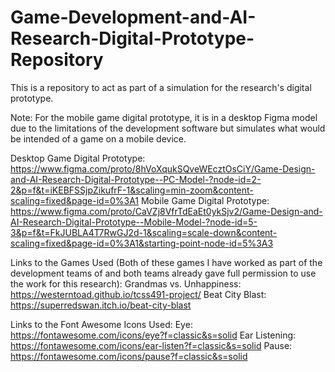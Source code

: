 # Game-Development-and-AI-Research-Digital-Prototype-Repository
This is a repository to act as part of a simulation for the research's digital prototype.

Note: For the mobile game digital prototype, it is in a desktop Figma model due to the limitations of the development software but simulates what would be intended of a game on a mobile device.

Desktop Game Digital Prototype: https://www.figma.com/proto/8hVoXqukSQveWEcztOsCiY/Game-Design-and-AI-Research-Digital-Prototype--PC-Model-?node-id=2-2&p=f&t=iKEBFSSjpZikufrF-1&scaling=min-zoom&content-scaling=fixed&page-id=0%3A1
Mobile Game Digital Prototype: https://www.figma.com/proto/CaVZj8VfrTdEaEt0ykSjv2/Game-Design-and-AI-Research-Digital-Prototype--Mobile-Model-?node-id=5-3&p=f&t=FkJUBLA4T7RwGJ2d-1&scaling=scale-down&content-scaling=fixed&page-id=0%3A1&starting-point-node-id=5%3A3

Links to the Games Used (Both of these games I have worked as part of the development teams of and both teams already gave full permission to use the work for this research):
Grandmas vs. Unhappiness: https://westerntoad.github.io/tcss491-project/
Beat City Blast: https://superredswan.itch.io/beat-city-blast

Links to the Font Awesome Icons Used:
Eye: https://fontawesome.com/icons/eye?f=classic&s=solid
Ear Listening: https://fontawesome.com/icons/ear-listen?f=classic&s=solid
Pause: https://fontawesome.com/icons/pause?f=classic&s=solid

